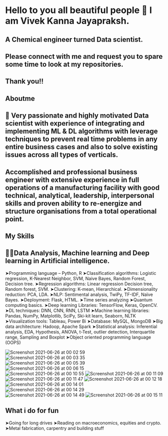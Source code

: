 #  Hello to you all beautiful people 👋 I am Vivek Kanna Jayapraksh.
## A Chemical engineer turned Data scientist.
## Please connect with me and request you to spare some time to look at my repositories.
## Thank you!!

<!--
**vivekkanna26/vivekkanna26** is a ✨ _special_ ✨ repository because its `README.md` (this file) appears on your GitHub profile.

Here are some ideas to get you started:

- 🔭 I’m currently working on ...
- 🌱 I’m currently learning ...
- 👯 I’m looking to collaborate on ...
- 🤔 I’m looking for help with ...
- 💬 Ask me about ...
- 📫 How to reach me: ...
- 😄 Pronouns: ...
- ⚡ Fun fact: ...
-->

## Aboutme 

## 🙌 Very passionate and highly motivated Data scientist with experience of integrating and implementing  ML & DL algorithms with leverage techniques to prevent real time problems in any entire business cases and also to solve existing issues across all types of verticals.
## Accomplished and professional business engineer with extensive experience in full operations of a manufacturing facility with good technical, analytical, leadership, interpersonal skills and proven ability to re-energize and structure organisations from a total operational point.




## My Skills
## 🧑‍💻Data Analysis, Machine learning and Deep learning in Artificial intelligence. 

 ➤Programming language – Python, R
 ➤Classification algorithms: Logistic regression, K-Nearest Neighbor, SVM, Naive Bayes, Random Forest, Decision tree.
 ➤Regression algorithms: Linear regression Decision tree, Random forest, SVM.
 ➤Clustering: K-mean, Hierarchical. 
 ➤Dimensionality reduction: PCA, LDA. 
 ➤NLP: Sentimental analysis, TwiPy, TF-IDF, Naïve Bayes.
 ➤Deployment: Flask, HTML.
 ➤Time series analyzing
 ➤Quantum computing basics. 
 ➤Deep learning Libraries: TensorFlow, Keras, OpenCV.
 ➤DL techniques: DNN, CNN, RNN, LSTM
 ➤Machine learning libraries: Pandas, NumPy, Matplotlib, SciPy, Ski-kit learn, Seaborn, NLTK
 ➤Visualization tools: Tableau, Power Bi
 ➤Database: MySQL, MongoDB
 ➤Big data architecture: Hadoop, Apache Spark
 ➤Statistical analysis: Inferential analysis, EDA, Hypothesis, ANOVA, t-Test, outlier detection, Interquartile range, Sampling and Boxplot
 ➤Object oriented programming language (OOPS)

![Screenshot 2021-06-26 at 00 02 59](https://user-images.githubusercontent.com/75105149/123473127-c6a08d00-d615-11eb-87f7-e01f80cf3f8f.jpg)
![Screenshot 2021-06-26 at 00 03 35](https://user-images.githubusercontent.com/75105149/123473142-c99b7d80-d615-11eb-934b-e52bce08ea60.jpg)
![Screenshot 2021-06-26 at 00 05 39](https://user-images.githubusercontent.com/75105149/123473145-ca341400-d615-11eb-9fb5-a31a798bd562.jpg)
![Screenshot 2021-06-26 at 00 06 15](https://user-images.githubusercontent.com/75105149/123473148-caccaa80-d615-11eb-92dc-135357c63aa9.jpg)
![Screenshot 2021-06-26 at 00 10 55](https://user-images.githubusercontent.com/75105149/123473149-cbfdd780-d615-11eb-8002-081285c588bc.jpg)
![Screenshot 2021-06-26 at 00 11 09](https://user-images.githubusercontent.com/75105149/123473153-cc966e00-d615-11eb-9d3c-44653947ce0c.jpg)
![Screenshot 2021-06-26 at 00 11 47](https://user-images.githubusercontent.com/75105149/123473157-cd2f0480-d615-11eb-878e-bebedaae09cb.jpg)
![Screenshot 2021-06-26 at 00 12 18](https://user-images.githubusercontent.com/75105149/123473158-cdc79b00-d615-11eb-93ff-d30710d4e1f4.jpg)
![Screenshot 2021-06-26 at 00 14 01](https://user-images.githubusercontent.com/75105149/123473161-ce603180-d615-11eb-848e-9b637e20f444.jpg)
![Screenshot 2021-06-26 at 00 14 29](https://user-images.githubusercontent.com/75105149/123473163-cef8c800-d615-11eb-932e-d34fc42c3d82.jpg)
![Screenshot 2021-06-26 at 00 14 49](https://user-images.githubusercontent.com/75105149/123473165-d029f500-d615-11eb-9d3d-7d238d5e11db.jpg)
![Screenshot 2021-06-26 at 00 15 11](https://user-images.githubusercontent.com/75105149/123473167-d0c28b80-d615-11eb-9424-87130fd387c7.jpg)


## What i do for fun
➤Going for long drives
➤Reading on macroeconomics, equities and crypto.
➤Metal fabrication, carpentry and building stuff
